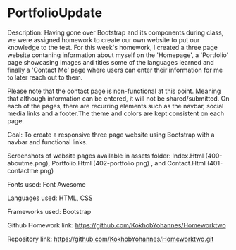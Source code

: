 # PortfolioUpdate
Description: Having gone over Bootstrap and its components during class, we were assigned homework to create our own website to put our knowledge to the test. For this week's homework, I created a three page website contaning information about myself on the 'Homepage', a 'Portfolio' page showcasing images and titles some of the languages learned and finally a 'Contact Me' page where users can enter their information for me to later reach out to them.

Please note that the contact page is non-functional at this point. Meaning that although information can be entered, it will not be shared/submitted. On each of the pages, there are recurring elements such as the navbar, social media links and a footer.The theme and colors are kept consistent on each page.


Goal: To create a responsive three page website using Bootstrap with a navbar and functional links.


Screenshots of website pages available in assets folder: Index.Html (400-aboutme.png), Portfolio.Html (402-portfolio.png) , and Contact.Html (401-contactme.png)


Fonts used: Font Awesome


Languages used: HTML, CSS


Frameworks used: Bootstrap


Github Homework link: https://github.com/KokhobYohannes/Homeworktwo 


Repository link: https://github.com/KokhobYohannes/Homeworktwo.git